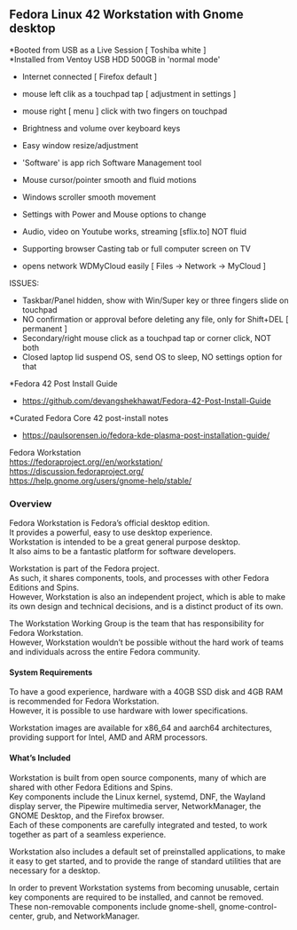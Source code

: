 ## Fedora Linux 42 Workstation with Gnome desktop<br>

*Booted from USB as a Live Session [ Toshiba white ]  
*Installed from Ventoy USB HDD 500GB in 'normal mode'  

- Internet connected [ Firefox default ]
- mouse left clik as a touchpad tap [ adjustment in settings ]
- mouse right [ menu ] click with two fingers on touchpad
- Brightness and volume over keyboard keys
- Easy window resize/adjustment
- 'Software' is app rich Software Management tool
- Mouse cursor/pointer smooth and fluid motions
- Windows scroller smooth movement
- Settings with Power and Mouse options to change
- Audio, video on Youtube works, streaming [sflix.to] NOT fluid
- Supporting browser Casting tab or full computer screen on TV

- opens network WDMyCloud easily [ Files -> Network -> MyCloud ]  

ISSUES:  
- Taskbar/Panel hidden, show with Win/Super key or three fingers slide on touchpad
- NO confirmation or approval before deleting any file, only for Shift+DEL [ permanent ]
- Secondary/right mouse click as a touchpad tap or corner click, NOT both
- Closed laptop lid suspend OS, send OS to sleep, NO settings option for that

*Fedora 42 Post Install Guide
- https://github.com/devangshekhawat/Fedora-42-Post-Install-Guide  

*Curated Fedora Core 42 post-install notes
- https://paulsorensen.io/fedora-kde-plasma-post-installation-guide/  

Fedora Workstation  
https://fedoraproject.org//en/workstation/  
https://discussion.fedoraproject.org/  
https://help.gnome.org/users/gnome-help/stable/  

### Overview
Fedora Workstation is Fedora’s official desktop edition.  
It provides a powerful, easy to use desktop experience.  
Workstation is intended to be a great general purpose desktop.  
It also aims to be a fantastic platform for software developers.  

Workstation is part of the Fedora project.  
As such, it shares components, tools, and processes with other Fedora Editions and Spins.  
However, Workstation is also an independent project, which is able to make its own design and technical decisions, and is a distinct product of its own.  

The Workstation Working Group is the team that has responsibility for Fedora Workstation.  
However, Workstation wouldn’t be possible without the hard work of teams and individuals across the entire Fedora community.  

#### System Requirements
To have a good experience, hardware with a 40GB SSD disk and 4GB RAM is recommended for Fedora Workstation.  
However, it is possible to use hardware with lower specifications.  

Workstation images are available for x86_64 and aarch64 architectures, providing support for Intel, AMD and ARM processors.  

#### What’s Included
Workstation is built from open source components, many of which are shared with other Fedora Editions and Spins.  
Key components include the Linux kernel, systemd, DNF, the Wayland display server, the Pipewire multimedia server, NetworkManager, the GNOME Desktop, and the Firefox browser.  
Each of these components are carefully integrated and tested, to work together as part of a seamless experience.  

Workstation also includes a default set of preinstalled applications, to make it easy to get started, and to provide the range of standard utilities that are necessary for a desktop.  

In order to prevent Workstation systems from becoming unusable, certain key components are required to be installed, and cannot be removed.  
These non-removable components include gnome-shell, gnome-control-center, grub, and NetworkManager.  